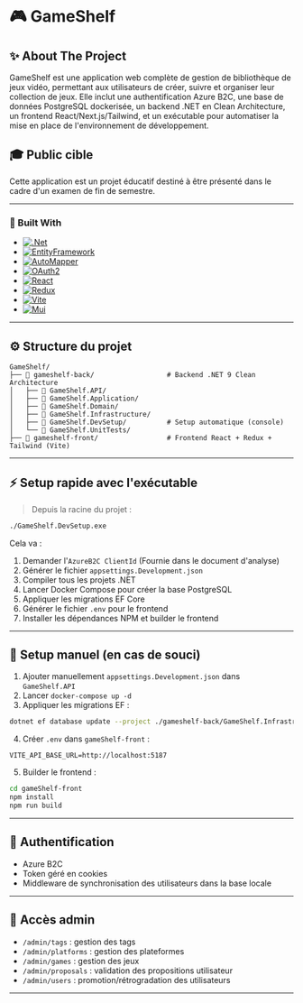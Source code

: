 # 🎮 GameShelf

## ✨ About The Project
GameShelf est une application web complète de gestion de bibliothèque de jeux vidéo, permettant aux utilisateurs de créer, suivre et organiser leur collection de jeux. Elle inclut une authentification Azure B2C, une base de données PostgreSQL dockerisée, un backend .NET en Clean Architecture, un frontend React/Next.js/Tailwind, et un exécutable pour automatiser la mise en place de l'environnement de développement.

## 🎓 Public cible
Cette application est un projet éducatif destiné à être présenté dans le cadre d'un examen de fin de semestre.

---

### 🔗 Built With

  * [![.Net][.Net]][.Net-url]
  * [![EntityFramework][EF]][EF-url]
  * [![AutoMapper][AutoMapper]][AutoMapper-url]
  * [![OAuth2][OAuth2]][OAuth2-url]
  * [![React][React.js]][React-url]
  * [![Redux][Redux]][Redux-url]
  * [![Vite][Vite]][Vite-url]
  * [![Mui][Mui]][Mui-url]

---

## ⚙️ Structure du projet
```
GameShelf/
├── 📂 gameshelf-back/                  # Backend .NET 9 Clean Architecture
│   ├── 📂 GameShelf.API/               
│   ├── 📂 GameShelf.Application/       
│   ├── 📂 GameShelf.Domain/       
│   ├── 📂 GameShelf.Infrastructure/
│   ├── 📂 GameShelf.DevSetup/          # Setup automatique (console)
│   └── 📂 GameShelf.UnitTests/    
├── 📂 gameshelf-front/                 # Frontend React + Redux + Tailwind (Vite)     
```

---

## ⚡ Setup rapide avec l'exécutable

> Depuis la racine du projet :

```bash
./GameShelf.DevSetup.exe
```

Cela va :
1. Demander l'`AzureB2C ClientId` (Fournie dans le document d'analyse)
2. Générer le fichier `appsettings.Development.json`
3. Compiler tous les projets .NET
4. Lancer Docker Compose pour créer la base PostgreSQL
5. Appliquer les migrations EF Core
6. Générer le fichier `.env` pour le frontend
7. Installer les dépendances NPM et builder le frontend

---

## 🔧 Setup manuel (en cas de souci)

1. Ajouter manuellement `appsettings.Development.json` dans `GameShelf.API`
2. Lancer `docker-compose up -d`
3. Appliquer les migrations EF :
```bash
dotnet ef database update --project ./gameshelf-back/GameShelf.Infrastructure --startup-project ./gameshelf-back/GameShelf.API
```
4. Créer `.env` dans `gameShelf-front` :
```
VITE_API_BASE_URL=http://localhost:5187
```
5. Builder le frontend :
```bash
cd gameShelf-front
npm install
npm run build
```

---

## 🔑 Authentification
- Azure B2C
- Token géré en cookies
- Middleware de synchronisation des utilisateurs dans la base locale

---

## 🔐 Accès admin
- `/admin/tags` : gestion des tags
- `/admin/platforms` : gestion des plateformes
- `/admin/games` : gestion des jeux
- `/admin/proposals` : validation des propositions utilisateur
- `/admin/users` : promotion/rétrogradation des utilisateurs


---

<!-- MARKDOWN LINKS & IMAGES -->
<!-- https://www.markdownguide.org/basic-syntax/#reference-style-links -->
[React.js]: https://img.shields.io/badge/React-20232A?style=for-the-badge&logo=react&logoColor=61DAFB
[React-url]: https://reactjs.org/
[Redux]: https://img.shields.io/badge/Redux-764ABC?style=for-the-badge&logo=redux&logoColor=white
[Redux-url]: https://redux.js.org/
[.Net]: https://img.shields.io/badge/.NET-5C2D91?style=for-the-badge&logo=.net&logoColor=white
[.Net-url]: https://dotnet.microsoft.com/
[Vite]: https://img.shields.io/badge/Vite-646CFF?style=for-the-badge&logo=vite&logoColor=white
[Vite-url]: https://vitejs.dev/
[EF]: https://img.shields.io/badge/Entity%20Framework-512BD4?style=for-the-badge&logo=.net&logoColor=white
[EF-url]: https://learn.microsoft.com/en-us/ef/core/
[AutoMapper]: https://img.shields.io/badge/AutoMapper-FF6F61?style=for-the-badge&logo=automapper&logoColor=white
[AutoMapper-url]: https://automapper.org/
[OAuth2]: https://img.shields.io/badge/OAuth2-000000?style=for-the-badge&logo=oauth&logoColor=white
[OAuth2-url]: https://oauth.net/2/
[Mui]: https://img.shields.io/badge/Material%20UI-007FFF?style=for-the-badge&logo=mui&logoColor=white
[Mui-url]: https://mui.com/
